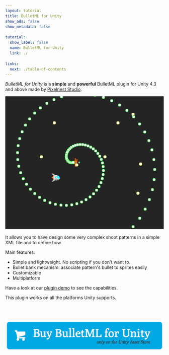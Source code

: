 ```yaml
---
layout: tutorial
title: BulletML for Unity
show_ads: false
show_metadata: false

tutorial:
  show_label: false
  name: BulletML for Unity
  link: ./

links:
  next: ./table-of-contents
---
```


*BulletML for Unity* is a **simple** and **powerful** BulletML plugin for Unity 4.3 and above made by [Pixelnest Studio](http://pixelnest.io).

[ ![Screenshot][screenshot] ][screenshot]

It allows you to have design some very complex shoot patterns in a simple XML file and to define how

Main features:

- Simple and lightweight. No scripting if you don't want to.
- Bullet bank mecanism: associate pattern's bullet to sprites easily
- Customizable
- Multiplatform

Have a look at our [plugin demo][demo] to see the capabilities.

This plugin works on all the platforms Unity supports.

<a href="#todo">
  <img
    src="./-img/buy.png"
    style="border: none; margin-top: 50px;"
    alt="Buy BulletML for Unity"
    title="Buy BulletML for Unity"
  />
</a>


[demo]: http://dmayance.com/BulletML-Unity/demo/demo.html

[screenshot]: ./-img/screenshot.png
